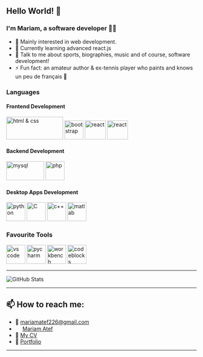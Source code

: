 ## Hello World! 👋

### I'm Mariam, a software developer 👩‍💻

- 👀 Mainly interested in web development.
- 🌱 Currently learning advanced react.js
- 💬 Talk to me about sports, biographies, music and of course, software development!
- ⚡ Fun fact: an amateur author & ex-tennis player who paints and knows un peu de français 🥐

### Languages

#### Frontend Development
<img src="https://www.freepnglogos.com/uploads/html5-logo-png/html5-logo-best-web-design-psd-html-cms-development-ecommerce-6.png" alt="html & css" width="150" height="60">  <img src="https://upload.wikimedia.org/wikipedia/commons/thumb/b/b2/Bootstrap_logo.svg/640px-Bootstrap_logo.svg.png" alt="bootstrap" width="50" height="50">  <img src="https://cdn.iconscout.com/icon/free/png-256/free-jquery-8-1175153.png" alt="react" width="55" height="50"> <img src="https://upload.wikimedia.org/wikipedia/commons/thumb/a/a7/React-icon.svg/2300px-React-icon.svg.png" alt="react" width="55" height="50"> 


#### Backend Development
<img src="https://www.freepnglogos.com/uploads/logo-mysql-png/logo-mysql-mysql-logo-png-images-are-download-crazypng-6.png" alt="mysql" width="100" height="50">   <img src="https://img.freepik.com/free-icon/php_318-698171.jpg" alt="php" width="50" height="50">

#### Desktop Apps Development
<img src="https://upload.wikimedia.org/wikipedia/commons/thumb/c/c3/Python-logo-notext.svg/1869px-Python-logo-notext.svg.png" alt="python" width="50" height="50"> <img src="https://upload.wikimedia.org/wikipedia/commons/1/19/C_Logo.png" alt="C" width="50" height="50"> <img src="https://brandslogos.com/wp-content/uploads/thumbs/c-logo-vector.svg" alt="c++" width="50" height="50"> <img src="https://upload.wikimedia.org/wikipedia/commons/thumb/2/21/Matlab_Logo.png/667px-Matlab_Logo.png" alt="matlab" width="50" height="50">

### Favourite Tools

<img src="https://upload.wikimedia.org/wikipedia/commons/thumb/9/9a/Visual_Studio_Code_1.35_icon.svg/2048px-Visual_Studio_Code_1.35_icon.svg.png" alt="vs code" width="50" height="50"> <img src="https://upload.wikimedia.org/wikipedia/commons/thumb/1/1d/PyCharm_Icon.svg/1024px-PyCharm_Icon.svg.png" alt="pycharm" width="50" height="50"> <img src="https://www.freepnglogos.com/uploads/logo-mysql-png/logo-mysql-how-setup-mysql-workbench-database-for-wordpress-20.png" alt="workbench" width="50" height="50"> <img src="https://www.codewithc.com/wp-content/uploads/2014/08/codeblocks-featured.png" alt="codeblocks" width="50" height="50">

<hr>

![GitHub Stats](https://github-readme-stats.vercel.app/api/top-langs?username=MariamAtef226&langs_count=12&show_icons=true&locale=en&layout=compact&theme=dark&hide_progress=true)

<hr>

## 📫 How to reach me:


- 📧 mariamatef226@gmail.com
- <img src="https://cdn-icons-png.flaticon.com/512/174/174857.png" width="15" height="15"> <a href="https://www.linkedin.com/in/mariam-atef-53a8031b1?lipi=urn%3Ali%3Apage%3Ad_flagship3_profile_view_base_contact_details%3BGrnfGZcOSdS%2FaxwiJOvlGw%3D%3D"> Mariam Atef </a>
- :page_facing_up: <a href="https://drive.google.com/drive/folders/1g3mJLRiWtXGj10i2igbu4mo175dXc-Wl?usp=share_link">My CV</a>
- 👧 <a href="https://mariamatef226.github.io/mariam-atef-portfolio/">Portfolio</a>

<hr>


<!---
MariamAtef226/MariamAtef226 is a ✨ special ✨ repository because its `README.md` (this file) appears on your GitHub profile.
You can click the Preview link to take a look at your changes.
--->
